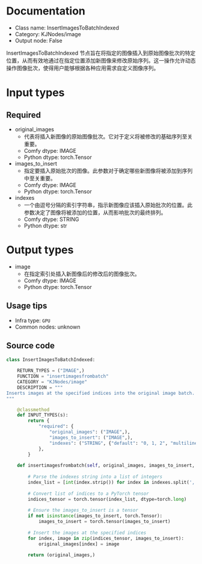 
# Documentation
- Class name: InsertImagesToBatchIndexed
- Category: KJNodes/image
- Output node: False

InsertImagesToBatchIndexed 节点旨在将指定的图像插入到原始图像批次的特定位置，从而有效地通过在指定位置添加新图像来修改原始序列。这一操作允许动态操作图像批次，使得用户能够根据各种应用需求自定义图像序列。

# Input types
## Required
- original_images
    - 代表将插入新图像的原始图像批次。它对于定义将被修改的基础序列至关重要。
    - Comfy dtype: IMAGE
    - Python dtype: torch.Tensor
- images_to_insert
    - 指定要插入原始批次的图像。此参数对于确定哪些新图像将被添加到序列中至关重要。
    - Comfy dtype: IMAGE
    - Python dtype: torch.Tensor
- indexes
    - 一个由逗号分隔的索引字符串，指示新图像应该插入原始批次的位置。此参数决定了图像将被添加的位置，从而影响批次的最终排列。
    - Comfy dtype: STRING
    - Python dtype: str

# Output types
- image
    - 在指定索引处插入新图像后的修改后的图像批次。
    - Comfy dtype: IMAGE
    - Python dtype: torch.Tensor


## Usage tips
- Infra type: `GPU`
- Common nodes: unknown


## Source code
```python
class InsertImagesToBatchIndexed:
    
    RETURN_TYPES = ("IMAGE",)
    FUNCTION = "insertimagesfrombatch"
    CATEGORY = "KJNodes/image"
    DESCRIPTION = """
Inserts images at the specified indices into the original image batch.
"""

    @classmethod
    def INPUT_TYPES(s):
        return {
            "required": {
                "original_images": ("IMAGE",),
                "images_to_insert": ("IMAGE",),
                "indexes": ("STRING", {"default": "0, 1, 2", "multiline": True}),
            },
        }
    
    def insertimagesfrombatch(self, original_images, images_to_insert, indexes):
        
        # Parse the indexes string into a list of integers
        index_list = [int(index.strip()) for index in indexes.split(',')]
        
        # Convert list of indices to a PyTorch tensor
        indices_tensor = torch.tensor(index_list, dtype=torch.long)
        
        # Ensure the images_to_insert is a tensor
        if not isinstance(images_to_insert, torch.Tensor):
            images_to_insert = torch.tensor(images_to_insert)
        
        # Insert the images at the specified indices
        for index, image in zip(indices_tensor, images_to_insert):
            original_images[index] = image
        
        return (original_images,)

```
